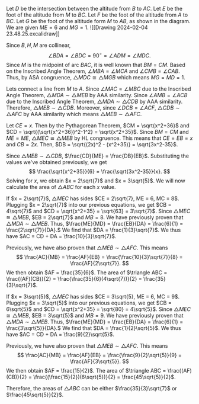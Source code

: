 Let $D$ be the intersection between the altitude from $B$ to $AC$. Let $E$ be the foot of the altitude from $M$ to $BC$. Let $F$ be the foot of the altitude from $A$ to $BC$. Let $G$ be the foot of the altitude form $M$ to $AB$, as shown in the diagram. We are given $ME = 6$ and $MG = 1$.
![[Drawing 2024-02-04 23.48.25.excalidraw]]

Since $B,H,M$ are collinear,
$$
\angle BDA = \angle BDC = 90^{\circ} = \angle ADM = \angle MDC.
$$
Since $M$ is the midpoint of arc $BAC$, it is well known that $BM = CM$. Based on the Inscribed Angle Theorem, $\angle MBA = \angle MCA$ and $\angle CMB = \angle CAB$. Thus, by ASA congruence, $\triangle MDC \cong \triangle MGB$ which means $MG = MD = 1.$

Lets connect a line from $M$ to $A$. Since $\angle MAC = \angle MBC$ due to the Inscribed Angle Theorem, $\triangle MDA \sim \triangle MEB$ by AAA similarity. Since $\angle AMB = \angle ACB$ due to the Inscribed Angle Theorem, $\triangle MDA \sim \triangle CDB$ by AAA similarity. Therefore, $\triangle MEB \sim \triangle CDB$. Moreover, since $\angle DCB = \angle ACF$, $\triangle CDB \sim \triangle AFC$ by AAA similarity which means $\triangle MEB \sim \triangle AFC$.

Let $CE = x$. Then by the Pythagorean Theorem, $CM = \sqrt{x^2+36}$ and $CD = \sqrt{(\sqrt{x^2+36})^2-1^2} = \sqrt{x^2+35}$. Since $BM = CM$ and $ME = ME$, $\triangle MEC \cong \triangle MEB$ by HL congruence. This means that $CE = EB = x$ and $CB = 2x.$ Then, $DB = \sqrt{(2x)^2 - (x^2+35)} = \sqrt{3x^2-35}$.

Since $\triangle MEB \sim \triangle CDB$, $\frac{CD}{ME} = \frac{DB}{EB}$. Substituting the values we've obtained previously, we get
$$
\frac{\sqrt{x^2+35}}{6} = \frac{\sqrt{3x^2-35}}{x}.
$$
Solving for $x$, we obtain $x = 2\sqrt{7}$ and $x = 3\sqrt{5}$. We will now calculate the area of $\triangle ABC$ for each $x$ value.

If $x = 2\sqrt{7}$, $\triangle MEC$ has sides $CE = 2\sqrt{7}, ME = 6, MC = 8$. Plugging $x = 2\sqrt{7}$ into our previous equations, we get $CB = 4\sqrt{7}$ and $CD = \sqrt{x^2+35} = \sqrt{63} = 3\sqrt{7}$.
Since $\triangle MEC \cong \triangle MEB$, $EB = 2\sqrt{7}$ and $MB = 8$. We have previously proven that $\triangle MDA \sim \triangle MEB$. Thus, $\frac{ME}{MD} = \frac{EB}{DA} = \frac{6}{1} = \frac{2\sqrt{7}}{DA}.$ We find that $DA = \frac{1}{3}\sqrt{7}$. We thus have $AC = CD + DA = \frac{10}{3}\sqrt{7}$.

Previously, we have also proven that $\triangle MEB \sim \triangle AFC$. This means
$$
\frac{AC}{MB} = \frac{AF}{EB} = \frac{\frac{10}{3}\sqrt{7}}{8} = \frac{AF}{2\sqrt{7}}.
$$
We then obtain $AF = \frac{35}{6}$. The area of $\triangle ABC = \frac{(AF)(CB)}{2} = \frac{\frac{35}{6}(4\sqrt{7})}{2} = \frac{35}{3}\sqrt{7}$.

If $x = 3\sqrt{5}$, $\triangle MEC$ has sides $CE = 3\sqrt{5}, ME = 6, MC = 9$. Plugging $x = 3\sqrt{5}$ into our previous equations, we get $CB = 6\sqrt{5}$ and $CD = \sqrt{x^2+35} = \sqrt{80} = 4\sqrt{5}$.
Since $\triangle MEC \cong \triangle MEB$, $EB = 3\sqrt{5}$ and $MB = 9$. We have previously proven that $\triangle MDA \sim \triangle MEB$. Thus, $\frac{ME}{MD} = \frac{EB}{DA} = \frac{6}{1} = \frac{3\sqrt{5}}{DA}.$ We find that $DA = \frac{1}{2}\sqrt{5}$. We thus have $AC = CD + DA = \frac{9}{2}\sqrt{5}$.

Previously, we have also proven that $\triangle MEB \sim \triangle AFC$. This means
$$
\frac{AC}{MB} = \frac{AF}{EB} = \frac{\frac{9}{2}\sqrt{5}}{9} = \frac{AF}{3\sqrt{5}}.
$$
We then obtain $AF = \frac{15}{2}$. The area of $\triangle ABC = \frac{(AF)(CB)}{2} = \frac{(\frac{15}{2})(6\sqrt{5})}{2} = \frac{45\sqrt{5}}{2}$.

Therefore, the areas of $\triangle ABC$ can be either $\frac{35}{3}\sqrt{7}$ or $\frac{45\sqrt{5}}{2}$.